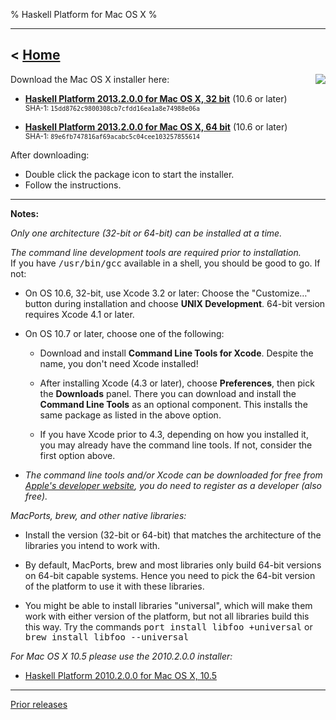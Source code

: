 % Haskell Platform for Mac OS X
%

-------------------------------
< [Home]
-------------------------------

[Home]: index.html

<img style="float:right;" src="images/OS_X-Logo.png" />
Download the Mac OS X installer here:

* **<a href="http://lambda.haskell.org/platform/download/2013.2.0.0/Haskell%20Platform%202013.2.0.0%2032bit.pkg" onClick="javascript: pageTracker._trackPageview('/downloads/mac'); ">Haskell Platform 2013.2.0.0 for Mac OS X, 32 bit</a>** (10.6 or later)  \
<small>SHA-1: `15dd8762c9800308cb7cfdd16ea1a8e74988e06a`</small>

* **<a href="http://lambda.haskell.org/platform/download/2013.2.0.0/Haskell%20Platform%202013.2.0.0%2064bit.pkg" onClick="javascript: pageTracker._trackPageview('/downloads/mac'); "> Haskell Platform 2013.2.0.0 for Mac OS X, 64 bit</a>** (10.6 or later)  \
<small>SHA-1: `89e6fb747816af69acabc5c04cee103257855614`</small>

<!--
* <small>*Pick the 32-bit vesion, unless you have a specific reason to use the 64-bit version.*<br />
The 32-bit one is slightly faster for most programs.<br />
If you use **MacPorts**, **brew**, or other 3rd party libraries, see below.</small>
-->

After downloading:

* Double click the package icon to start the installer.
* Follow the instructions.

----

**Notes:**

*Only one architecture (32-bit or 64-bit) can be installed at a time.*

*The command line development tools are required prior to installation.*
<br />If you have <tt>/usr/bin/gcc</tt> available in a shell, you should be good to go. If not:

  * On OS 10.6, 32-bit, use Xcode 3.2 or later: Choose the "Customize…" button during installation and choose **UNIX Development**. 64-bit version requires Xcode 4.1 or later.

  * On OS 10.7 or later, choose one of the following:

    * Download and install **Command Line Tools for Xcode**.
      Despite the name, you don't need Xcode installed!

    * After installing Xcode (4.3 or later), choose **Preferences**, then
      pick the **Downloads** panel. There you can download and
      install the **Command Line Tools** as an optional component.
      This installs the same package as listed in the above option.

    * If you have Xcode prior to 4.3, depending on how you installed it,
      you may already have the command line tools. If not, consider the
      first option above.

  * *The command line tools and/or Xcode can be downloaded for free
    from [Apple's developer website](http://developer.apple.com), you
    do need to register as a developer (also free).*

*MacPorts, brew, and other native libraries:*

  * Install the version (32-bit or 64-bit) that matches the architecture of the
    libraries you intend to work with.

  * By default, MacPorts, brew and most libraries only build 64-bit versions on
     64-bit capable systems. Hence you need to pick the 64-bit version of the
     platform to use it with these libraries.

  * You might be able to install libraries "universal", which will make them
    work with either version of the platform, but not all libraries build this
    this way. Try the commands <tt>port install libfoo +universal</tt> or
    <tt>brew install libfoo --universal</tt>

*For Mac OS X 10.5 please use the 2010.2.0.0 installer:*

* <a href="http://lambda.haskell.org/platform/download/2010.2.0.0/haskell-platform-2010.2.0.0.i386.dmg" onClick="javascript: pageTracker._trackPageview('/downloads/mac/old'); ">Haskell Platform 2010.2.0.0 for Mac OS X, 10.5</a>

--------

[Prior releases](prior.html)

